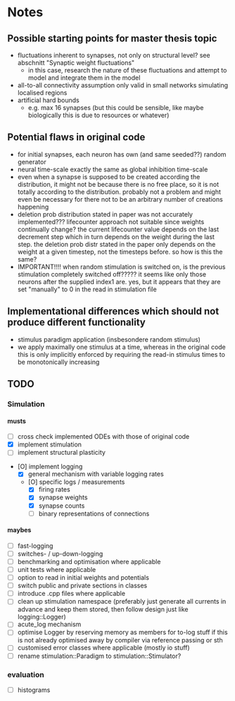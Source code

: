 # Notes

## Possible starting points for master thesis topic
- fluctuations inherent to synapses, not only on structural level? see
  abschnitt "Synaptic weight fluctuations"
    - in this case, research the nature of these fluctuations and attempt to
      model and integrate them in the model
- all-to-all connectivity assumption only valid in small networks simulating
  localised regions
- artificial hard bounds
    - e.g. max 16 synapses (but this could be sensible, like maybe biologically
      this is due to resources or whatever)

## Potential flaws in original code
- for initial synapses, each neuron has own (and same seeded??) random
  generator
- neural time-scale exactly the same as global inhibition time-scale
- even when a synapse is supposed to be created according the distribution, it
  might not be because there is no free place, so it is not totally according
  to the distribution. probably not a problem and might even be necessary for
  there not to be an arbitrary number of creations happening
- deletion prob distribution stated in paper was not accurately implemented???
  lifecounter approach not suitable since weights continually change? the
  current lifecounter value depends on the last decrement step which in turn
  depends on the weight during the last step. the deletion prob distr stated in
  the paper only depends on the weight at a given timestep, not the timesteps
  before. so how is this the same?
- IMPORTANT!!!! when random stimulation is switched on, is the previous
  stimulation completely switched off????? it seems like only those neurons
  after the supplied index1 are. yes, but it appears that they are set
  "manually" to 0 in the read in stimulation file
  
## Implementational differences which should not produce different functionality
- stimulus paradigm application (insbesondere random stimulus)
- we apply maximally one stimulus at a time, whereas in the original code this
  is only implicitly enforced by requiring the read-in stimulus times to be
  monotonically increasing
  
## TODO
### Simulation
#### musts
- [ ] cross check implemented ODEs with those of original code
- [X] implement stimulation
- [ ] implement structural plasticity
- [O] implement logging
  - [X] general mechanism with variable logging rates
  - [O] specific logs / measurements
    - [X] firing rates
    - [X] synapse weights
    - [X] synapse counts
    - [ ] binary representations of connections

#### maybes
- [ ] fast-logging
- [ ] switches- / up-down-logging
- [ ] benchmarking and optimisation where applicable
- [ ] unit tests where applicable
- [ ] option to read in initial weights and potentials
- [ ] switch public and private sections in classes
- [ ] introduce .cpp files where applicable
- [ ] clean up stimulation namespace (preferably just generate all currents in
      advance and keep them stored, then follow design just like
      logging::Logger)
- [ ] acute_log mechanism
- [ ] optimise Logger by reserving memory as members for to-log stuff if this
      is not already optimised away by compiler via reference passing or sth
- [ ] customised error classes where applicable (mostly io stuff)
- [ ] rename stimulation::Paradigm to stimulation::Stimulator?

### evaluation
- [ ] histograms

